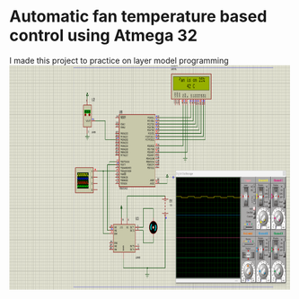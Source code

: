 # Automatic fan temperature based control using Atmega 32
I made this project to practice on layer model programming 
<img
    src="https://raw.githubusercontent.com/YoussefOsama2000/AVR-_fan_Auto_control/master/Screenshot%202022-10-09%20195902.png"
    alt="Coder GIF" width="500" height="400">


